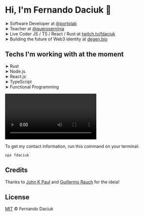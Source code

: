 # Hi, I'm Fernando Daciuk 👋

➤ Software Developer at [@portolab](https://github.com/portolab)  
➤ Teacher at [@queroserninja](https://queroser.ninja/promocoes)  
➤ Live Coder JS / TS / React / Rust at [twitch.tv/fdaciuk](https://twitch.tv/fdaciuk)  
➤ Building the future of Web3 identity at [degen.bio](https://degen.bio)

## Techs I'm working with at the moment

➤ Rust  
➤ Node.js  
➤ React.js  
➤ TypeScript  
➤ Functional Programming


<video autoplay loop playsinline controls src="https://user-images.githubusercontent.com/487669/135340674-64473557-36e7-4d9a-bd19-6f4bb1728eb0.mp4"></video>

To get my contact information, run this command on your terminal:

```console
npx fdaciuk
```

## Credits

Thanks to [John K Paul](https://github.com/johnkpaul/johnkpaul) and [Guillermo Rauch](https://github.com/rauchg/rauchg) for the ideia!

## License

[MIT](https://github.com/fdaciuk/licenses/blob/master/MIT-LICENSE.md) &copy; Fernando Daciuk

